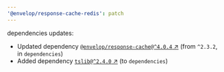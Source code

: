 ```yaml
---
'@envelop/response-cache-redis': patch
---
```

dependencies updates:
  - Updated dependency [`@envelop/response-cache@^4.0.4` ↗︎](https://www.npmjs.com/package/@envelop/response-cache/v/4.0.4) (from `^2.3.2`, in `dependencies`)
  - Added dependency [`tslib@^2.4.0` ↗︎](https://www.npmjs.com/package/tslib/v/2.4.0) (to `dependencies`)

